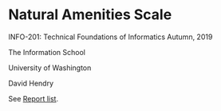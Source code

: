 # Natural Amenities Scale 
INFO-201: Technical Foundations of Informatics
Autumn, 2019

The Information School 

University of Washington 

David Hendry

See [Report list](https://dghendry.github.io/natural-amenity-scale/docs).
 
